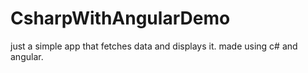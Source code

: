# CsharpWithAngularDemo
just a simple app that fetches data and displays it. made using c# and angular.
